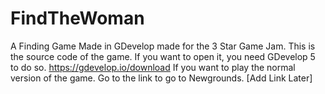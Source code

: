 # FindTheWoman
A Finding Game Made in GDevelop made for the 3 Star Game Jam.
This is the source code of the game. If you want to open it, you need GDevelop 5 to do so. https://gdevelop.io/download
If you want to play the normal version of the game. Go to the link to go to Newgrounds. [Add Link Later]
